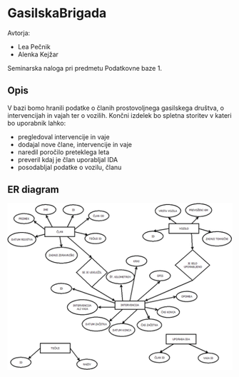 # GasilskaBrigada

Avtorja: 
* Lea Pečnik
* Alenka Kejžar

Seminarska naloga pri predmetu Podatkovne baze 1.

## Opis
V bazi bomo hranili podatke o članih prostovoljnega gasilskega društva, o intervencijah in vajah ter o vozilih.
Končni izdelek bo spletna storitev v kateri bo uporabnik lahko:

* pregledoval intervencije in vaje
* dodajal nove člane, intervencije in vaje
* naredil poročilo preteklega leta
* preveril kdaj je član uporabljal IDA
* posodabljal podatke o vozilu, članu

## ER diagram

![ER diagram](Diagram1.png)
